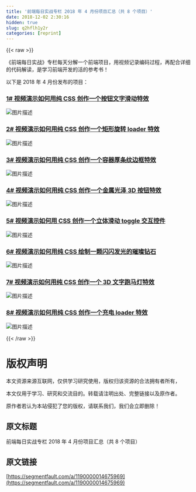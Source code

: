 ```yaml
---
title: '前端每日实战专栏 2018 年 4 月份项目汇总（共 8 个项目）' 
date: 2018-12-02 2:30:16
hidden: true
slug: q2hflh1y2r
categories: [reprint]
---
```


{{< raw >}}

                    
<p>《前端每日实战》专栏每天分解一个前端项目，用视频记录编码过程，再配合详细的代码解读，是学习前端开发的活的参考书！</p>
<p>以下是 2018 年 4 月份发布的项目：</p>
<h3 id="articleHeader0"><a href="https://segmentfault.com/a/1190000014534572">1# 视频演示如何用纯 CSS 创作一个按钮文字滑动特效</a></h3>
<p><span class="img-wrap"><img data-src="/img/bVbcWRy?w=500&amp;h=500" src="https://static.alili.tech/img/bVbcWRy?w=500&amp;h=500" alt="图片描述" title="图片描述" style="cursor: pointer; display: inline;"></span></p>
<h3 id="articleHeader1"><a href="https://segmentfault.com/a/1190000014553745" target="_blank">2# 视频演示如何用纯 CSS 创作一个矩形旋转 loader 特效</a></h3>
<p><span class="img-wrap"><img data-src="/img/bVbcWRc?w=500&amp;h=500" src="https://static.alili.tech/img/bVbcWRc?w=500&amp;h=500" alt="图片描述" title="图片描述" style="cursor: pointer; display: inline;"></span></p>
<h3 id="articleHeader2"><a href="https://segmentfault.com/a/1190000014576519">3# 视频演示如何用纯 CSS 创作一个容器厚条纹边框特效</a></h3>
<p><span class="img-wrap"><img data-src="/img/bVbcWRf?w=500&amp;h=500" src="https://static.alili.tech/img/bVbcWRf?w=500&amp;h=500" alt="图片描述" title="图片描述" style="cursor: pointer; display: inline;"></span></p>
<h3 id="articleHeader3"><a href="https://segmentfault.com/a/1190000014599280" target="_blank">4# 视频演示如何用纯 CSS 创作一个金属光泽 3D 按钮特效</a></h3>
<p><span class="img-wrap"><img data-src="/img/bVbcWRn?w=500&amp;h=500" src="https://static.alili.tech/img/bVbcWRn?w=500&amp;h=500" alt="图片描述" title="图片描述" style="cursor: pointer; display: inline;"></span></p>
<h3 id="articleHeader4"><a href="https://segmentfault.com/a/1190000014638655">5# 视频演示如何用 CSS 创作一个立体滑动 toggle 交互控件</a></h3>
<p><span class="img-wrap"><img data-src="/img/bVbcWRP?w=500&amp;h=500" src="https://static.alili.tech/img/bVbcWRP?w=500&amp;h=500" alt="图片描述" title="图片描述" style="cursor: pointer; display: inline;"></span></p>
<h3 id="articleHeader5"><a href="https://segmentfault.com/a/1190000014652116" target="_blank">6# 视频演示如何用纯 CSS 绘制一颗闪闪发光的璀璨钻石</a></h3>
<p><span class="img-wrap"><img data-src="/img/bVbcWRR?w=500&amp;h=500" src="https://static.alili.tech/img/bVbcWRR?w=500&amp;h=500" alt="图片描述" title="图片描述" style="cursor: pointer; display: inline;"></span></p>
<h3 id="articleHeader6"><a href="https://segmentfault.com/a/1190000014663038">7# 视频演示如何用纯 CSS 创作一个 3D 文字跑马灯特效</a></h3>
<p><span class="img-wrap"><img data-src="/img/bVbcWRY?w=500&amp;h=500" src="https://static.alili.tech/img/bVbcWRY?w=500&amp;h=500" alt="图片描述" title="图片描述" style="cursor: pointer; display: inline;"></span></p>
<h3 id="articleHeader7"><a href="https://segmentfault.com/a/1190000014669547" target="_blank">8# 视频演示如何用纯 CSS 创作一个充电 loader 特效</a></h3>
<p><span class="img-wrap"><img data-src="/img/bVbcWRr?w=500&amp;h=500" src="https://static.alili.tech/img/bVbcWRr?w=500&amp;h=500" alt="图片描述" title="图片描述" style="cursor: pointer; display: inline;"></span></p>

                
{{< /raw >}}

# 版权声明
本文资源来源互联网，仅供学习研究使用，版权归该资源的合法拥有者所有，

本文仅用于学习、研究和交流目的。转载请注明出处、完整链接以及原作者。

原作者若认为本站侵犯了您的版权，请联系我们，我们会立即删除！

## 原文标题
前端每日实战专栏 2018 年 4 月份项目汇总（共 8 个项目）

## 原文链接
[https://segmentfault.com/a/1190000014675969](https://segmentfault.com/a/1190000014675969)

